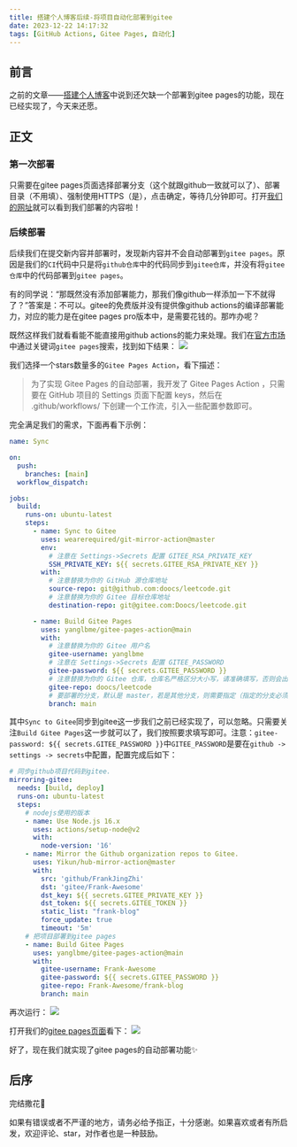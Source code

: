 ```yaml
---
title: 搭建个人博客后续-将项目自动化部署到gitee
date: 2023-12-22 14:17:32
tags: [GitHub Actions, Gitee Pages, 自动化]
---
```


## 前言

之前的文章——[搭建个人博客](/frank-blog/2023/12/13/搭建个人博客)中说到还欠缺一个部署到gitee pages的功能，现在已经实现了，今天来还愿。

## 正文

### 第一次部署

只需要在gitee pages页面选择部署分支（这个就跟github一致就可以了）、部署目录（不用填）、强制使用HTTPS（是），点击确定，等待几分钟即可。打开[我们的网址](https://frank-awesome.gitee.io/frank-blog)就可以看到我们部署的内容啦！

### 后续部署

后续我们在提交新内容并部署时，发现新内容并不会自动部署到`gitee pages`。原因是我们的`CI`代码中只是将`github仓库`中的代码同步到`gitee仓库`，并没有将`gitee仓库`中的代码部署到`gitee pages`。

有的同学说：“那既然没有添加部署能力，那我们像github一样添加一下不就得了？”答案是：不可以。gitee的免费版并没有提供像github actions的编译部署能力，对应的能力是在gitee pages pro版本中，是需要花钱的。那咋办呢？

既然这样我们就看看能不能直接用github actions的能力来处理。我们在[官方市场](https://github.com/marketplace?type=actions)中通过关键词`gitee pages`搜索，找到如下结果：
![](/images/gitee-pages-search-result.png)

我们选择一个stars数量多的`Gitee Pages Action`，看下描述：
> 为了实现 Gitee Pages 的自动部署，我开发了 Gitee Pages Action ，只需要在 GitHub 项目的 Settings 页面下配置 keys，然后在 .github/workflows/ 下创建一个工作流，引入一些配置参数即可。

完全满足我们的需求，下面再看下示例：

```yml
name: Sync

on:
  push:
    branches: [main]
  workflow_dispatch:

jobs:
  build:
    runs-on: ubuntu-latest
    steps:
      - name: Sync to Gitee
        uses: wearerequired/git-mirror-action@master
        env:
          # 注意在 Settings->Secrets 配置 GITEE_RSA_PRIVATE_KEY
          SSH_PRIVATE_KEY: ${{ secrets.GITEE_RSA_PRIVATE_KEY }}
        with:
          # 注意替换为你的 GitHub 源仓库地址
          source-repo: git@github.com:doocs/leetcode.git
          # 注意替换为你的 Gitee 目标仓库地址
          destination-repo: git@gitee.com:Doocs/leetcode.git

      - name: Build Gitee Pages
        uses: yanglbme/gitee-pages-action@main
        with:
          # 注意替换为你的 Gitee 用户名
          gitee-username: yanglbme
          # 注意在 Settings->Secrets 配置 GITEE_PASSWORD
          gitee-password: ${{ secrets.GITEE_PASSWORD }}
          # 注意替换为你的 Gitee 仓库，仓库名严格区分大小写，请准确填写，否则会出错
          gitee-repo: doocs/leetcode
          # 要部署的分支，默认是 master，若是其他分支，则需要指定（指定的分支必须存在）
          branch: main
```

其中`Sync to Gitee`同步到gitee这一步我们之前已经实现了，可以忽略。只需要关注`Build Gitee Pages`这一步就可以了，我们按照要求填写即可。注意：`gitee-password: ${{ secrets.GITEE_PASSWORD }}`中`GITEE_PASSWORD`是要在`github -> settings -> secrets`中配置，配置完成后如下：

```yml
# 同步github项目代码到gitee.
mirroring-gitee:
  needs: [build, deploy]
  runs-on: ubuntu-latest
  steps:
    # nodejs使用的版本
    - name: Use Node.js 16.x
      uses: actions/setup-node@v2
      with:
        node-version: '16'
    - name: Mirror the Github organization repos to Gitee.
      uses: Yikun/hub-mirror-action@master
      with:
        src: 'github/FrankJingZhi'
        dst: 'gitee/Frank-Awesome'
        dst_key: ${{ secrets.GITEE_PRIVATE_KEY }}
        dst_token: ${{ secrets.GITEE_TOKEN }}
        static_list: "frank-blog"
        force_update: true
        timeout: '5m'
    # 把项目部署到gitee pages
    - name: Build Gitee Pages
      uses: yanglbme/gitee-pages-action@main
      with:
        gitee-username: Frank-Awesome
        gitee-password: ${{ secrets.GITEE_PASSWORD }}
        gitee-repo: Frank-Awesome/frank-blog
        branch: main
```

再次运行：
![](/images/gitee-pages-action-result.png)

打开我们的[gitee pages页面](https://frank-awesome.gitee.io/)看下：
![](/images/gitee-pages-page.png)


好了，现在我们就实现了gitee pages的自动部署功能✨

## 后序

完结撒花🎉

如果有错误或者不严谨的地方，请务必给予指正，十分感谢。如果喜欢或者有所启发，欢迎评论、star，对作者也是一种鼓励。